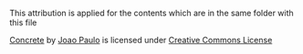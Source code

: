 This attribution is applied for the contents which are in the same folder with this file

[Concrete](https://3dtextures.me/2016/08/27/c0ncrete-007-with-license-to-kill) by [Joao Paulo](https://www.patreon.com/gendo) is licensed under [Creative Commons License](https://3dtextures.me/about/)